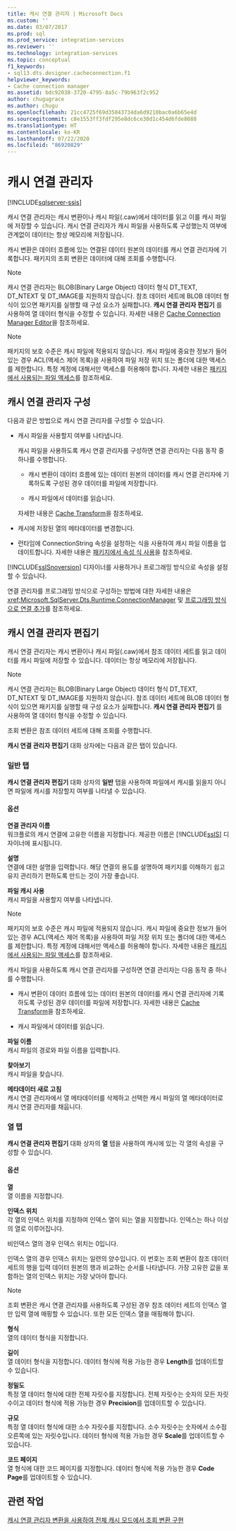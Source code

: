 ```yaml
---
title: 캐시 연결 관리자 | Microsoft Docs
ms.custom: ''
ms.date: 03/07/2017
ms.prod: sql
ms.prod_service: integration-services
ms.reviewer: ''
ms.technology: integration-services
ms.topic: conceptual
f1_keywords:
- sql13.dts.designer.cacheconnection.f1
helpviewer_keywords:
- Cache connection manager
ms.assetid: bdc92038-3720-4795-8a5c-79b963f2c952
author: chugugrace
ms.author: chugu
ms.openlocfilehash: 21cc4725f69d35043734da6d9210bac0a6b65e4d
ms.sourcegitcommit: c8e1553ff3fdf295e8dc6ce30d1c454d6fde8088
ms.translationtype: HT
ms.contentlocale: ko-KR
ms.lasthandoff: 07/22/2020
ms.locfileid: "86920829"
---
```

# <a name="cache-connection-manager"></a>캐시 연결 관리자

[!INCLUDE[sqlserver-ssis](../../includes/applies-to-version/sqlserver-ssis.md)]


  캐시 연결 관리자는 캐시 변환이나 캐시 파일(.caw)에서 데이터를 읽고 이를 캐시 파일에 저장할 수 있습니다. 캐시 연결 관리자가 캐시 파일을 사용하도록 구성했는지 여부에 관계없이 데이터는 항상 메모리에 저장됩니다.  
  
 캐시 변환은 데이터 흐름에 있는 연결된 데이터 원본의 데이터를 캐시 연결 관리자에 기록합니다. 패키지의 조회 변환은 데이터에 대해 조회를 수행합니다.  
  
> [!NOTE]  
>  캐시 연결 관리자는 BLOB(Binary Large Object) 데이터 형식 DT_TEXT, DT_NTEXT 및 DT_IMAGE를 지원하지 않습니다. 참조 데이터 세트에 BLOB 데이터 형식이 있으면 패키지를 실행할 때 구성 요소가 실패합니다. **캐시 연결 관리자 편집기** 를 사용하여 열 데이터 형식을 수정할 수 있습니다. 자세한 내용은 [Cache Connection Manager Editor](cache-connection-manager-editor.md)을 참조하세요.  
  
> [!NOTE]  
>  패키지의 보호 수준은 캐시 파일에 적용되지 않습니다. 캐시 파일에 중요한 정보가 들어 있는 경우 ACL(액세스 제어 목록)을 사용하여 파일 저장 위치 또는 폴더에 대한 액세스를 제한합니다. 특정 계정에 대해서만 액세스를 허용해야 합니다. 자세한 내용은 [패키지에서 사용되는 파일 액세스](../../integration-services/security/security-overview-integration-services.md#files)를 참조하세요.  
  
## <a name="configuration-of-the-cache-connection-manager"></a>캐시 연결 관리자 구성  
 다음과 같은 방법으로 캐시 연결 관리자를 구성할 수 있습니다.  
  
-   캐시 파일을 사용할지 여부를 나타냅니다.  
  
     캐시 파일을 사용하도록 캐시 연결 관리자를 구성하면 연결 관리자는 다음 동작 중 하나를 수행합니다.  
  
    -   캐시 변환이 데이터 흐름에 있는 데이터 원본의 데이터를 캐시 연결 관리자에 기록하도록 구성된 경우 데이터를 파일에 저장합니다.  
  
    -   캐시 파일에서 데이터를 읽습니다.  
  
     자세한 내용은 [Cache Transform](../../integration-services/data-flow/transformations/cache-transform.md)을 참조하세요.  
  
-   캐시에 저장된 열의 메타데이터를 변경합니다.  
  
-   런타임에 ConnectionString 속성을 설정하는 식을 사용하여 캐시 파일 이름을 업데이트합니다. 자세한 내용은 [패키지에서 속성 식 사용](../../integration-services/expressions/use-property-expressions-in-packages.md)을 참조하세요.  
  
 [!INCLUDE[ssISnoversion](../../includes/ssisnoversion-md.md)] 디자이너를 사용하거나 프로그래밍 방식으로 속성을 설정할 수 있습니다.  
  
 연결 관리자를 프로그래밍 방식으로 구성하는 방법에 대한 자세한 내용은 <xref:Microsoft.SqlServer.Dts.Runtime.ConnectionManager> 및 [프로그래밍 방식으로 연결 추가](../../integration-services/building-packages-programmatically/adding-connections-programmatically.md)를 참조하세요.  
  
## <a name="cache-connection-manager-editor"></a>캐시 연결 관리자 편집기
  캐시 연결 관리자는 캐시 변환이나 캐시 파일(.caw)에서 참조 데이터 세트를 읽고 데이터를 캐시 파일에 저장할 수 있습니다. 데이터는 항상 메모리에 저장됩니다.  
  
> [!NOTE]  
>  캐시 연결 관리자는 BLOB(Binary Large Object) 데이터 형식 DT_TEXT, DT_NTEXT 및 DT_IMAGE를 지원하지 않습니다. 참조 데이터 세트에 BLOB 데이터 형식이 있으면 패키지를 실행할 때 구성 요소가 실패합니다. **캐시 연결 관리자 편집기** 를 사용하여 열 데이터 형식을 수정할 수 있습니다.  
  
 조회 변환은 참조 데이터 세트에 대해 조회를 수행합니다.  
  
 **캐시 연결 관리자 편집기** 대화 상자에는 다음과 같은 탭이 있습니다.  
  
###  <a name="general-tab"></a><a name="generaltab"></a> 일반 탭  
 **캐시 연결 관리자 편집기** 대화 상자의 **일반** 탭을 사용하여 파일에서 캐시를 읽을지 아니면 파일에 캐시를 저장할지 여부를 나타낼 수 있습니다.  
  
#### <a name="options"></a>옵션  
 **연결 관리자 이름**  
 워크플로의 캐시 연결에 고유한 이름을 지정합니다. 제공한 이름은 [!INCLUDE[ssIS](../../includes/ssis-md.md)] 디자이너에 표시됩니다.  
  
 **설명**  
 연결에 대한 설명을 입력합니다. 해당 연결의 용도를 설명하여 패키지를 이해하기 쉽고 유지 관리하기 편하도록 만드는 것이 가장 좋습니다.  
  
 **파일 캐시 사용**  
 캐시 파일을 사용할지 여부를 나타냅니다.  
  
> [!NOTE]  
>  패키지의 보호 수준은 캐시 파일에 적용되지 않습니다. 캐시 파일에 중요한 정보가 들어 있는 경우 ACL(액세스 제어 목록)을 사용하여 파일 저장 위치 또는 폴더에 대한 액세스를 제한합니다. 특정 계정에 대해서만 액세스를 허용해야 합니다. 자세한 내용은 [패키지에서 사용되는 파일 액세스](../../integration-services/security/security-overview-integration-services.md#files)를 참조하세요.  
  
 캐시 파일을 사용하도록 캐시 연결 관리자를 구성하면 연결 관리자는 다음 동작 중 하나를 수행합니다.  
  
-   캐시 변환이 데이터 흐름에 있는 데이터 원본의 데이터를 캐시 연결 관리자에 기록하도록 구성된 경우 데이터를 파일에 저장합니다. 자세한 내용은 [Cache Transform](../../integration-services/data-flow/transformations/cache-transform.md)을 참조하세요.  
  
-   캐시 파일에서 데이터를 읽습니다.  
  
 **파일 이름**  
 캐시 파일의 경로와 파일 이름을 입력합니다.  
  
 **찾아보기**  
 캐시 파일을 찾습니다.  
  
 **메타데이터 새로 고침**  
 캐시 연결 관리자에서 열 메타데이터를 삭제하고 선택한 캐시 파일의 열 메타데이터로 캐시 연결 관리자를 채웁니다.  
  
###  <a name="columns-tab"></a><a name="columnstab"></a> 열 탭  
 **캐시 연결 관리자 편집기** 대화 상자의 **열** 탭을 사용하여 캐시에 있는 각 열의 속성을 구성할 수 있습니다.  
  
#### <a name="options"></a>옵션  
 **열**  
 열 이름을 지정합니다.  
  
 **인덱스 위치**  
 각 열의 인덱스 위치를 지정하여 인덱스 열이 되는 열을 지정합니다. 인덱스는 하나 이상의 열로 이루어집니다.  
  
 비인덱스 열의 경우 인덱스 위치는 0입니다.  
  
 인덱스 열의 경우 인덱스 위치는 일련의 양수입니다. 이 번호는 조회 변환이 참조 데이터 세트의 행을 입력 데이터 원본의 행과 비교하는 순서를 나타냅니다. 가장 고유한 값을 포함하는 열의 인덱스 위치는 가장 낮아야 합니다.  
  
> [!NOTE]  
>  조회 변환은 캐시 연결 관리자를 사용하도록 구성된 경우 참조 데이터 세트의 인덱스 열만 입력 열에 매핑할 수 있습니다. 또한 모든 인덱스 열을 매핑해야 합니다.  
  
 **형식**  
 열의 데이터 형식을 지정합니다.  
  
 **길이**  
 열 데이터 형식을 지정합니다. 데이터 형식에 적용 가능한 경우 **Length**를 업데이트할 수 있습니다.  
  
 **정밀도**  
 특정 열 데이터 형식에 대한 전체 자릿수를 지정합니다. 전체 자릿수는 숫자의 모든 자릿수이고 데이터 형식에 적용 가능한 경우 **Precision**를 업데이트할 수 있습니다.  
  
 **규모**  
 특정 열 데이터 형식에 대한 소수 자릿수를 지정합니다. 소수 자릿수는 숫자에서 소수점 오른쪽에 있는 자릿수입니다. 데이터 형식에 적용 가능한 경우 **Scale**를 업데이트할 수 있습니다.  
  
 **코드 페이지**  
 열 형식에 대한 코드 페이지를 지정합니다. 데이터 형식에 적용 가능한 경우 **Code Page**를 업데이트할 수 있습니다.  
  
## <a name="related-tasks"></a>관련 작업  
 [캐시 연결 관리자 변환을 사용하여 전체 캐시 모드에서 조회 변환 구현](lookup-transformation-full-cache-mode-cache-connection-manager.md)  
  
  
